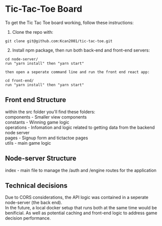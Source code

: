 # Tic-Tac-Toe Board

To get the Tic Tac Toe board working, follow these instructions:

1. Clone the repo with:
```
git clone git@github.com:Kcan2001/tic-tac-toe.git
```

2. Install npm package, then run both back-end and front-end servers:

```
cd node-server/
run "yarn install" then "yarn start"

then open a seperate command line and run the front end react app: 

cd front-end/
run "yarn install" then "yarn start"
```

## Front end Structure

within the src folder you'll find these folders:  
components - Smaller view components  
constants - Winning game logic  
operations - Infomation and logic related to getting data from the backend node server  
pages - Signup form and tictactoe pages  
utils - main game logic  

## Node-server Structure

index - main file to manage the /auth and /engine routes for the application  


## Technical decisions 

Due to CORS considerations, the API logic was contained in a seperate node-server (the back end).  
In the future, a local docker setup that runs both at the same time would be benificial. As well as potential caching and front-end logic to address game decision performance.  




